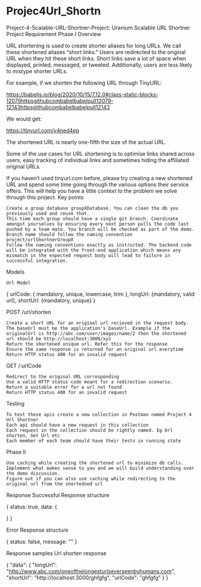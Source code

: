 # Projec4Url_Shortn
Project-4-Scalable-URL-Shortner-Project:
Uranium
Scalable URL Shortner Project Requirement
Phase I
Overview

URL shortening is used to create shorter aliases for long URLs. We call these shortened aliases “short links.” Users are redirected to the original URL when they hit these short links. Short links save a lot of space when displayed, printed, messaged, or tweeted. Additionally, users are less likely to mistype shorter URLs.

For example, if we shorten the following URL through TinyURL:

https://babeljs.io/blog/2020/10/15/7.12.0#class-static-blocks-12079httpsgithubcombabelbabelpull12079-12143httpsgithubcombabelbabelpull12143

We would get:

https://tinyurl.com/y4ned4ep

The shortened URL is nearly one-fifth the size of the actual URL.

Some of the use cases for URL shortening is to optimise links shared across users, easy tracking of individual links and sometimes hiding the affiliated original URLs.

If you haven’t used tinyurl.com before, please try creating a new shortened URL and spend some time going through the various options their service offers. This will help you have a little context to the problem we solve through this project.
Key points

    Create a group database groupXDatabase. You can clean the db you previously used and reuse that.
    This time each group should have a single git branch. Coordinate amongst yourselves by ensuring every next person pulls the code last pushed by a team mate. You branch will be checked as part of the demo. Branch name should follow the naming convention project/urlShortnerGroupX
    Follow the naming conventions exactly as instructed. The backend code will be integrated with the front-end application which means any mismatch in the expected request body will lead to failure in successful integration.

Models

    Url Model

{ urlCode: { mandatory, unique, lowercase, trim }, longUrl: {mandatory, valid url}, shortUrl: {mandatory, unique} }

POST /url/shorten

    Create a short URL for an original url recieved in the request body.
    The baseUrl must be the application's baseUrl. Example if the originalUrl is http://abc.com/user/images/name/2 then the shortened url should be http://localhost:3000/xyz
    Return the shortened unique url. Refer this for the response
    Ensure the same response is returned for an original url everytime
    Return HTTP status 400 for an invalid request

GET /:urlCode

    Redirect to the original URL corresponding
    Use a valid HTTP status code meant for a redirection scenario.
    Return a suitable error for a url not found
    Return HTTP status 400 for an invalid request

Testing

    To test these apis create a new collection in Postman named Project 4 Url Shortner
    Each api should have a new request in this collection
    Each request in the collection should be rightly named. Eg Url shorten, Get Url etc
    Each member of each team should have their tests in running state

Phase II

    Use caching while creating the shortened url to minimize db calls.
    Implement what makes sense to you and we will build understanding over the demo discussion.
    Figure out if you can also use caching while redirecting to the original url from the shortedned url

Response
Successful Response structure

{
  status: true,
  data: {

  }
}

Error Response structure

{
  status: false,
  message: ""
}

Response samples
Url shorten response

{
  "data": {
    "longUrl": "http://www.abc.com/oneofthelongesturlseverseenbyhumans.com",
    "shortUrl": "http://localhost:3000/ghfgfg",
    "urlCode": "ghfgfg"
  } 
}
